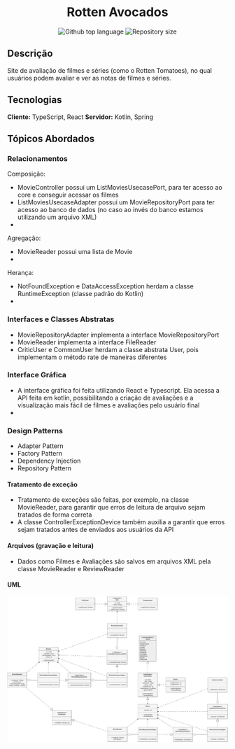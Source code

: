 <h1 align="center">Rotten Avocados</h1>

<p align="center">
  <img alt="Github top language" src="https://img.shields.io/github/languages/count/andluca/projeto322?color=25ba4d">
  <img alt="Repository size" src="https://img.shields.io/github/repo-size/andluca/projeto322?color=25ba4d">
</p>

## Descrição
Site de avaliação de filmes e séries (como o Rotten Tomatoes), no qual usuários podem avaliar e ver as notas de filmes e séries.

## Tecnologias
**Cliente:** TypeScript, React
**Servidor:** Kotlin, Spring  


## Tópicos Abordados

### Relacionamentos
Composição: 
+ MovieController possui um ListMoviesUsecasePort, para ter acesso ao core e conseguir acessar os filmes
+ ListMoviesUsecaseAdapter possui um MovieRepositoryPort para ter acesso ao banco de dados (no caso ao invés do banco estamos utilizando um arquivo XML)
+ 

Agregação:
+ MovieReader possui uma lista de Movie
+

Herança:
+ NotFoundException e DataAccessException herdam a classe RuntimeException (classe padrão do Kotlin)
+

### Interfaces e Classes Abstratas
+ MovieRepositoryAdapter implementa a interface MovieRepositoryPort
+ MovieReader implementa a interface FileReader
+ CriticUser e CommonUser herdam a classe abstrata User, pois implementam o método rate de maneiras diferentes

### Interface Gráfica
+ A interface gráfica foi feita utilizando React e Typescript. Ela acessa a API feita em kotlin, possibilitando a criação de avaliações e a visualização mais fácil de filmes e avaliações pelo usuário final
+

### Design Patterns
+ Adapter Pattern
+ Factory Pattern
+ Dependency Injection
+ Repository Pattern

#### Tratamento de exceção
+ Tratamento de exceções são feitas, por exemplo, na classe MovieReader, para garantir que erros de leitura de arquivo sejam tratados de forma correta
+ A classe ControllerExceptionDevice também auxilia a garantir que erros sejam tratados antes de enviados aos usuários da API

#### Arquivos (gravação e leitura)
+ Dados como Filmes e Avaliações são salvos em arquivos XML pela classe MovieReader e ReviewReader

#### UML
<img alt="UML Diagram" src="uml.png" />
